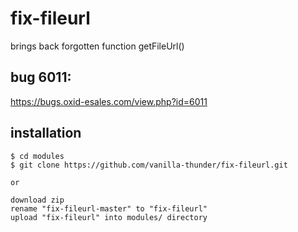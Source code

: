 # fix-fileurl
brings back forgotten function getFileUrl()

## bug 6011:
https://bugs.oxid-esales.com/view.php?id=6011

## installation
    $ cd modules
    $ git clone https://github.com/vanilla-thunder/fix-fileurl.git
    
    or
    
    download zip  
    rename "fix-fileurl-master" to "fix-fileurl"  
    upload "fix-fileurl" into modules/ directory
